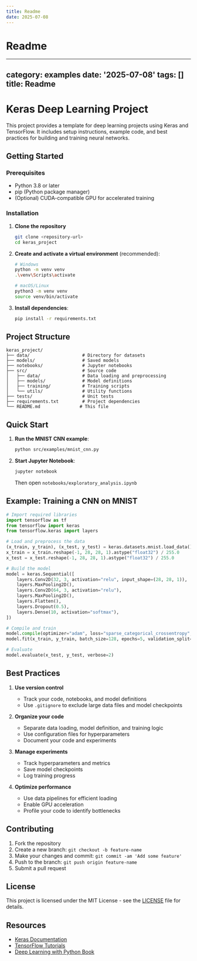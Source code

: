 ```yaml
---
title: Readme
date: 2025-07-08
---
```


# Readme

---
category: examples
date: '2025-07-08'
tags: []
title: Readme
---

# Keras Deep Learning Project

This project provides a template for deep learning projects using Keras and TensorFlow. It includes setup instructions, example code, and best practices for building and training neural networks.

## Getting Started

### Prerequisites

- Python 3.8 or later
- pip (Python package manager)
- (Optional) CUDA-compatible GPU for accelerated training

### Installation

1. **Clone the repository**
   ```bash
   git clone <repository-url>
   cd keras_project
   ```

2. **Create and activate a virtual environment** (recommended):
   ```bash
   # Windows
   python -m venv venv
   .\venv\Scripts\activate
   
   # macOS/Linux
   python3 -m venv venv
   source venv/bin/activate
   ```

3. **Install dependencies**:
   ```bash
   pip install -r requirements.txt
   ```

## Project Structure

```
keras_project/
├── data/                    # Directory for datasets
├── models/                  # Saved models
├── notebooks/               # Jupyter notebooks
├── src/                     # Source code
│   ├── data/                # Data loading and preprocessing
│   ├── models/              # Model definitions
│   ├── training/            # Training scripts
│   └── utils/               # Utility functions
├── tests/                   # Unit tests
├── requirements.txt         # Project dependencies
└── README.md               # This file
```

## Quick Start

1. **Run the MNIST CNN example**:
   ```bash
   python src/examples/mnist_cnn.py
   ```

2. **Start Jupyter Notebook**:
   ```bash
   jupyter notebook
   ```
   Then open `notebooks/exploratory_analysis.ipynb`

## Example: Training a CNN on MNIST

```python
# Import required libraries
import tensorflow as tf
from tensorflow import keras
from tensorflow.keras import layers

# Load and preprocess the data
(x_train, y_train), (x_test, y_test) = keras.datasets.mnist.load_data()
x_train = x_train.reshape(-1, 28, 28, 1).astype("float32") / 255.0
x_test = x_test.reshape(-1, 28, 28, 1).astype("float32") / 255.0

# Build the model
model = keras.Sequential([
    layers.Conv2D(32, 3, activation="relu", input_shape=(28, 28, 1)),
    layers.MaxPooling2D(),
    layers.Conv2D(64, 3, activation="relu"),
    layers.MaxPooling2D(),
    layers.Flatten(),
    layers.Dropout(0.5),
    layers.Dense(10, activation="softmax"),
])

# Compile and train
model.compile(optimizer="adam", loss="sparse_categorical_crossentropy", metrics=["accuracy"])
model.fit(x_train, y_train, batch_size=128, epochs=5, validation_split=0.1)

# Evaluate
model.evaluate(x_test, y_test, verbose=2)
```

## Best Practices

1. **Use version control**
   - Track your code, notebooks, and model definitions
   - Use `.gitignore` to exclude large data files and model checkpoints

2. **Organize your code**
   - Separate data loading, model definition, and training logic
   - Use configuration files for hyperparameters
   - Document your code and experiments

3. **Manage experiments**
   - Track hyperparameters and metrics
   - Save model checkpoints
   - Log training progress

4. **Optimize performance**
   - Use data pipelines for efficient loading
   - Enable GPU acceleration
   - Profile your code to identify bottlenecks

## Contributing

1. Fork the repository
2. Create a new branch: `git checkout -b feature-name`
3. Make your changes and commit: `git commit -am 'Add some feature'`
4. Push to the branch: `git push origin feature-name`
5. Submit a pull request

## License

This project is licensed under the MIT License - see the [LICENSE](LICENSE) file for details.

## Resources

- [Keras Documentation](https://keras.io/)
- [TensorFlow Tutorials](https://www.tensorflow.org/tutorials)
- [Deep Learning with Python Book](https://www.manning.com/books/deep-learning-with-python-second-edition)
